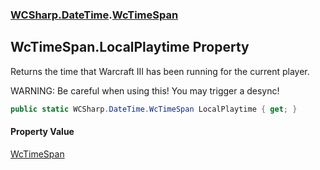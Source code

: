 ### [WCSharp.DateTime](WCSharp.DateTime.md 'WCSharp.DateTime').[WcTimeSpan](WCSharp.DateTime.WcTimeSpan.md 'WCSharp.DateTime.WcTimeSpan')

## WcTimeSpan.LocalPlaytime Property

Returns the time that Warcraft III has been running for the current player.  
  
WARNING: Be careful when using this! You may trigger a desync!

```csharp
public static WCSharp.DateTime.WcTimeSpan LocalPlaytime { get; }
```

#### Property Value
[WcTimeSpan](WCSharp.DateTime.WcTimeSpan.md 'WCSharp.DateTime.WcTimeSpan')